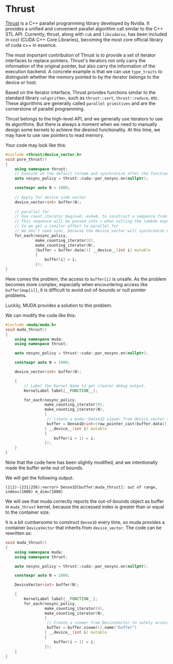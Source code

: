 # Thrust

[Thrust](https://github.com/NVIDIA/thrust) is a C++ parallel programming library developed by Nvidia. It provides a unified and convenient parallel algorithm call similar to the C++ STL API. Currently, thrust, along with `cub` and `libcudacxx`, has been included in cccl (CUDA C++ Core Libraries), becoming the most core official library of cuda c++ in essence.

The most important contribution of Thrust is to provide a set of iterator interfaces to replace pointers. Thrust's iterators not only carry the information of the original pointer, but also carry the information of the execution backend. A concrete example is that we can use `type_traits` to distinguish whether the memory pointed to by the iterator belongs to the device or host.

Based on the iterator interface, Thrust provides functions similar to the standard library `<algorithm>`, such as `thrust::sort`, `thrust::reduce`, etc. These algorithms are generally called `parallel primitives` and are the cornerstone of parallel programming.

Thrust belongs to the high-level API, and we generally use iterators to use its algorithms. But there is always a moment when we need to manually design some kernels to achieve the desired functionality. At this time, we may have to use raw pointers to read memory.

Your code may look like this:
```c++
#include <thrust/device_vector.h>
void pure_thrust()
{
    using namespace thrust;
    // Execute on the default stream and synchronize after the function call
    auto nosync_policy = thrust::cuda::par_nosync.on(nullptr);

    constexpr auto N = 1000;
    
    // Apply for device side vector
    device_vector<int> buffer(N);
    
    // parallel for
    // Use count_iterator begin=0, end=N, to construct a sequence from 0 to N
    // This sequence will be passed into i when calling the lambda expression
    // So we get a similar effect to parallel_for
    // We don't need sync, because the device_vector will synchronize when destructed.
    for_each(nosync_policy,
             make_counting_iterator(0),
             make_counting_iterator(N), 
             [buffer = buffer.data()] __device__(int i) mutable
             {
                 buffer[i] = i;
             });
}
```

Here comes the problem, the access to `buffer[i]` is unsafe. As the problem becomes more complex, especially when encountering access like `buffer[map[i]]`, it is difficult to avoid out-of-bounds or null pointer problems.

Luckily, MUDA provides a solution to this problem. 

We can modify the code like this:
```c++
#include <muda/muda.h>
void muda_thrust()
{
    using namespace muda;
    using namespace thrust;

    auto nosync_policy = thrust::cuda::par_nosync.on(nullptr);

    constexpr auto N = 1000;

    device_vector<int> buffer(N);

    {
        // Label the Kernel Name to get clearer debug output.
        KernelLabel label{__FUNCTION__};

        for_each(nosync_policy,
                 make_counting_iterator(0),
                 make_counting_iterator(N),
                 [
                  // Create a muda::Dense1D viewer from device_vector to safely access memory.
                  buffer = Dense1D<int>(raw_pointer_cast(buffer.data()), N).name("buffer")
                 ] __device__(int i) mutable
                 {
                     buffer(i + 1) = i;
                 });
    }
}
```

Note that the code here has been slightly modified, and we intentionally made the buffer write out of bounds.

We will get the following output:
```
(1|2)-(231|256):<error> Dense1D[buffer:muda_thrust]: out of range, index=(1000) m_dim=(1000)
```

We will see that muda correctly reports the out-of-bounds object as buffer in `muda_thrust` kernel, because the accessed index is greater than or equal to the container size.

It is a bit cumbersome to construct `Dense1D` every time, so muda provides a container `DeviceVector` that inherits from `device_vector`. The code can be rewritten as:

```c++
void muda_thrust()
{
    using namespace muda;
    using namespace thrust;

    auto nosync_policy = thrust::cuda::par_nosync.on(nullptr);

    constexpr auto N = 1000;

    DeviceVector<int> buffer(N);

    {
        KernelLabel label{__FUNCTION__};
        for_each(nosync_policy,
                 make_counting_iterator(0),
                 make_counting_iterator(N),
                 [
                  // Create a viewer from DeviceVector to safely access memory.
                  buffer = buffer.viewer().name("buffer")
                 ] __device__(int i) mutable
                 {
                     buffer(i + 1) = i;
                 });
    }
}
```